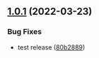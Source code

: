 ## [1.0.1](https://github.com/fuqunaga/RosettaUI/compare/v1.0.0...v1.0.1) (2022-03-23)


### Bug Fixes

* test release ([80b2889](https://github.com/fuqunaga/RosettaUI/commit/80b28899ee304218d882f1ab70efb0962f3b9617))

